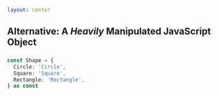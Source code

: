 ```yaml
layout: center
```

<style>
  h2 {
    padding-bottom: 0.25em;
  }
</style>

## Alternative: A *Heavily* Manipulated JavaScript Object

```ts
const Shape = {
  Circle: 'Circle',
  Square: 'Square',
  Rectangle: 'Rectangle',
} as const
```